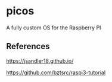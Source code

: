 # picos
A fully custom OS for the Raspberry PI 
## References
https://jsandler18.github.io/

https://github.com/bztsrc/raspi3-tutorial